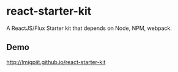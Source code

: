 # react-starter-kit
A ReactJS/Flux Starter kit that depends on Node, NPM, webpack.

## Demo
http://lmigpiit.github.io/react-starter-kit